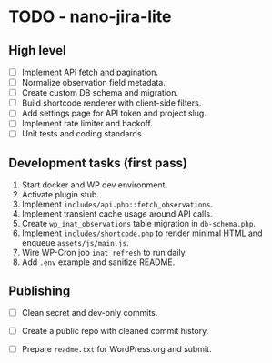 # TODO - nano-jira-lite

## High level
- [ ] Implement API fetch and pagination.
- [ ] Normalize observation field metadata.
- [ ] Create custom DB schema and migration.
- [ ] Build shortcode renderer with client-side filters.
- [ ] Add settings page for API token and project slug.
- [ ] Implement rate limiter and backoff.
- [ ] Unit tests and coding standards.

## Development tasks (first pass)
1. Start docker and WP dev environment.
2. Activate plugin stub.
3. Implement `includes/api.php::fetch_observations`.
4. Implement transient cache usage around API calls.
5. Create `wp_inat_observations` table migration in `db-schema.php`.
6. Implement `includes/shortcode.php` to render minimal HTML and enqueue `assets/js/main.js`.
7. Wire WP-Cron job `inat_refresh` to run daily.
8. Add `.env` example and sanitize README.

## Publishing
- [ ] Clean secret and dev-only commits.
- [ ] Create a public repo with cleaned commit history.
- [ ] Prepare `readme.txt` for WordPress.org and submit.

